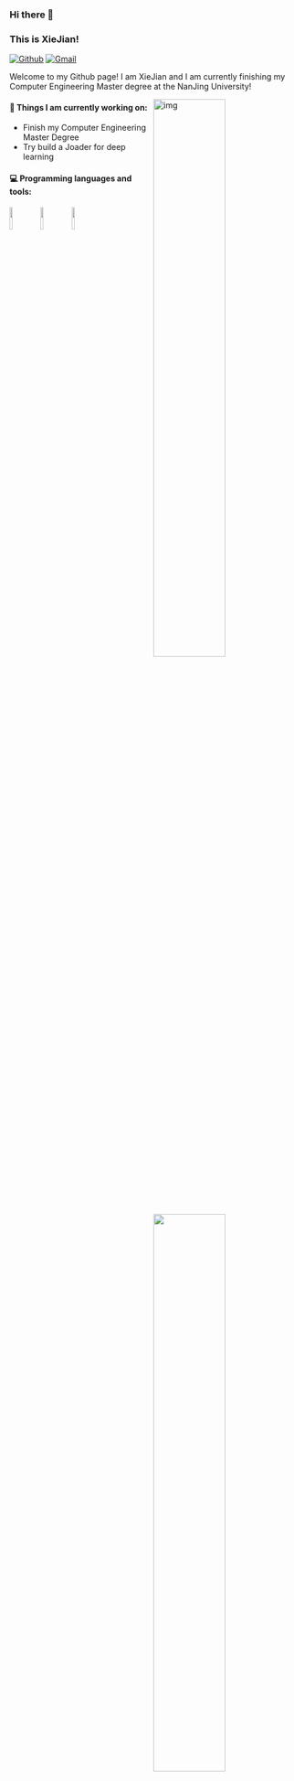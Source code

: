 ### Hi there 👋 
### This is XieJian!

[![Github](https://img.shields.io/badge/-Github-000?style=flat&logo=Github&logoColor=white)](https://github.com/xiejiann)
[![Gmail](https://img.shields.io/badge/-Gmail-c14438?style=flat&logo=Gmail&logoColor=white)](mailto:jianxie0@gmail.com)

Welcome to my Github page! I am XieJian and I am currently finishing my Computer Engineering Master degree at the NanJing University!  

<img align="right" alt="img" src="https://github.com/XieJiann/xiejiann.github.io/blob/master/img/index.jpg" width="50%" height="auto" />


#### 🌱 Things I am currently working on: 
- Finish my Computer Engineering Master Degree  
- Try build a Joader for deep learning

#### :computer: Programming languages and tools: 
<p>
	<img width="50%" align="right" src="https://github-readme-stats.vercel.app/api?username=XieJian&show_icons=true&hide_border=true" />

<code><img width="10%" src="https://www.vectorlogo.zone/logos/java/java-ar21.svg"></code>
<code><img width="10%" src="https://www.vectorlogo.zone/logos/python/python-ar21.svg"></code>
<code><img width="10%" src="https://www.vectorlogo.zone/logos/rust-lang/rust-lang-icon.svg"></code>
</p>




